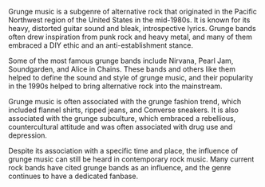 Grunge music is a subgenre of alternative rock that originated in the Pacific Northwest region of the United States in the mid-1980s. It is known for its heavy, distorted guitar sound and bleak, introspective lyrics. Grunge bands often drew inspiration from punk rock and heavy metal, and many of them embraced a DIY ethic and an anti-establishment stance.

Some of the most famous grunge bands include Nirvana, Pearl Jam, Soundgarden, and Alice in Chains. These bands and others like them helped to define the sound and style of grunge music, and their popularity in the 1990s helped to bring alternative rock into the mainstream.

Grunge music is often associated with the grunge fashion trend, which included flannel shirts, ripped jeans, and Converse sneakers. It is also associated with the grunge subculture, which embraced a rebellious, countercultural attitude and was often associated with drug use and depression.

Despite its association with a specific time and place, the influence of grunge music can still be heard in contemporary rock music. Many current rock bands have cited grunge bands as an influence, and the genre continues to have a dedicated fanbase.
